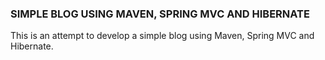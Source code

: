 ### SIMPLE BLOG USING MAVEN, SPRING MVC AND HIBERNATE ###

This is an attempt to develop a simple blog using Maven, Spring MVC and Hibernate.
